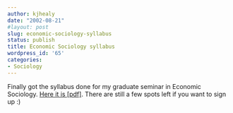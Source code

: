 ```yaml
---
author: kjhealy
date: "2002-08-21"
#layout: post
slug: economic-sociology-syllabus
status: publish
title: Economic Sociology syllabus
wordpress_id: '65'
categories:
- Sociology
---
```


Finally got the syllabus done for my graduate seminar in Economic Sociology. [Here it is [pdf]](http://fiachra.soc.arizona.edu/files/teaching/fall02/soc596i/econ-soc-syllabus.pdf). There are still a few spots left if you want to sign up :)
